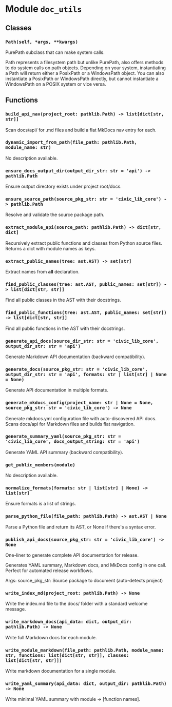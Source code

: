 # Module `doc_utils`

## Classes

### `Path(self, *args, **kwargs)`

PurePath subclass that can make system calls.

Path represents a filesystem path but unlike PurePath, also offers
methods to do system calls on path objects. Depending on your system,
instantiating a Path will return either a PosixPath or a WindowsPath
object. You can also instantiate a PosixPath or WindowsPath directly,
but cannot instantiate a WindowsPath on a POSIX system or vice versa.

## Functions

### `build_api_nav(project_root: pathlib.Path) -> list[dict[str, str]]`

Scan docs/api/ for .md files and build a flat MkDocs nav entry for each.

### `dynamic_import_from_path(file_path: pathlib.Path, module_name: str)`

No description available.

### `ensure_docs_output_dir(output_dir_str: str = 'api') -> pathlib.Path`

Ensure output directory exists under project root/docs.

### `ensure_source_path(source_pkg_str: str = 'civic_lib_core') -> pathlib.Path`

Resolve and validate the source package path.

### `extract_module_api(source_path: pathlib.Path) -> dict[str, dict]`

Recursively extract public functions and classes from Python source files.
Returns a dict with module names as keys.

### `extract_public_names(tree: ast.AST) -> set[str]`

Extract names from __all__ declaration.

### `find_public_classes(tree: ast.AST, public_names: set[str]) -> list[dict[str, str]]`

Find all public classes in the AST with their docstrings.

### `find_public_functions(tree: ast.AST, public_names: set[str]) -> list[dict[str, str]]`

Find all public functions in the AST with their docstrings.

### `generate_api_docs(source_dir_str: str = 'civic_lib_core', output_dir_str: str = 'api')`

Generate Markdown API documentation (backward compatibility).

### `generate_docs(source_pkg_str: str = 'civic_lib_core', output_dir_str: str = 'api', formats: str | list[str] | None = None)`

Generate API documentation in multiple formats.

### `generate_mkdocs_config(project_name: str | None = None, source_pkg_str: str = 'civic_lib_core') -> None`

Generate mkdocs.yml configuration file with auto-discovered API docs.
Scans docs/api for Markdown files and builds flat navigation.

### `generate_summary_yaml(source_pkg_str: str = 'civic_lib_core', docs_output_string: str = 'api')`

Generate YAML API summary (backward compatibility).

### `get_public_members(module)`

No description available.

### `normalize_formats(formats: str | list[str] | None) -> list[str]`

Ensure formats is a list of strings.

### `parse_python_file(file_path: pathlib.Path) -> ast.AST | None`

Parse a Python file and return its AST, or None if there's a syntax error.

### `publish_api_docs(source_pkg_str: str = 'civic_lib_core') -> None`

One-liner to generate complete API documentation for release.

Generates YAML summary, Markdown docs, and MkDocs config in one call.
Perfect for automated release workflows.

Args:
    source_pkg_str: Source package to document (auto-detects project)

### `write_index_md(project_root: pathlib.Path) -> None`

Write the index.md file to the docs/ folder with a standard welcome message.

### `write_markdown_docs(api_data: dict, output_dir: pathlib.Path) -> None`

Write full Markdown docs for each module.

### `write_module_markdown(file_path: pathlib.Path, module_name: str, functions: list[dict[str, str]], classes: list[dict[str, str]])`

Write markdown documentation for a single module.

### `write_yaml_summary(api_data: dict, output_dir: pathlib.Path) -> None`

Write minimal YAML summary with module → [function names].
